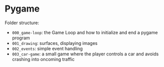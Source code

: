 # Pygame

Folder structure:
* `000_game-loop`: the Game Loop and how to initialize and end a pygame program
* `001_drawing`: surfaces, displaying images
* `002_events`: simple event handling
* `003_car-game`: a small game where the player controls a car and avoids crashing into oncoming traffic